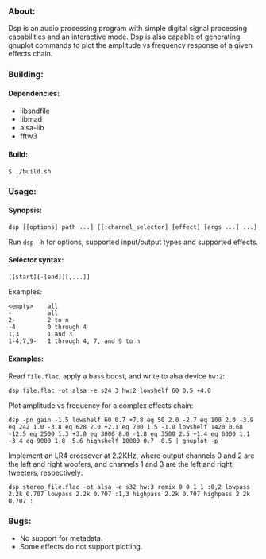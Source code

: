 ### About:

Dsp is an audio processing program with simple digital signal processing capabilities and an interactive mode. Dsp is also capable of generating gnuplot commands to plot the amplitude vs frequency response of a given effects chain.

### Building:

#### Dependencies:

* libsndfile
* libmad
* alsa-lib
* fftw3

#### Build:

	$ ./build.sh

### Usage:

#### Synopsis:

	dsp [[options] path ...] [[:channel_selector] [effect] [args ...] ...]

Run `dsp -h` for options, supported input/output types and supported effects.

#### Selector syntax:

	[[start][-[end]][,...]]

Examples:

	<empty>    all
	-          all
	2-         2 to n
	-4         0 through 4
	1,3        1 and 3
	1-4,7,9-   1 through 4, 7, and 9 to n

#### Examples:

Read `file.flac`, apply a bass boost, and write to alsa device `hw:2`:

	dsp file.flac -ot alsa -e s24_3 hw:2 lowshelf 60 0.5 +4.0

Plot amplitude vs frequency for a complex effects chain:

	dsp -pn gain -1.5 lowshelf 60 0.7 +7.8 eq 50 2.0 -2.7 eq 100 2.0 -3.9 eq 242 1.0 -3.8 eq 628 2.0 +2.1 eq 700 1.5 -1.0 lowshelf 1420 0.68 -12.5 eq 2500 1.3 +3.0 eq 3000 8.0 -1.8 eq 3500 2.5 +1.4 eq 6000 1.1 -3.4 eq 9000 1.8 -5.6 highshelf 10000 0.7 -0.5 | gnuplot -p

Implement an LR4 crossover at 2.2KHz, where output channels 0 and 2 are the left and right woofers, and channels 1 and 3 are the left and right tweeters, respectively:

	dsp stereo_file.flac -ot alsa -e s32 hw:3 remix 0 0 1 1 :0,2 lowpass 2.2k 0.707 lowpass 2.2k 0.707 :1,3 highpass 2.2k 0.707 highpass 2.2k 0.707 :

### Bugs:

* No support for metadata.
* Some effects do not support plotting.
